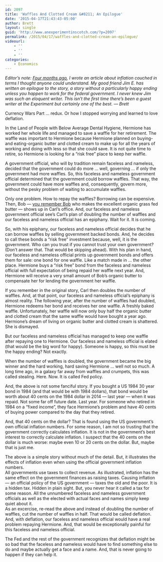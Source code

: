 ```yaml
---
id: 2097
title: 'Waffles And Clotted Cream &#8211; An Epilogue'
date: '2015-04-17T21:43:43-05:00'
author: Brett
layout: single
guid: 'http://www.anexperimentinscotch.com/?p=2097'
permalink: /2015/04/17/waffles-and-clotted-cream-an-epilogue/
videourl:
    - ''
    - ''
    - ''
categories:
    - Economics
---
```


*Editor’s note: [Four months ago](http://www.anexperimentinscotch.com/2015/01/on-understanding-currency-wars/), I wrote an article about inflation couched in terms I thought anyone could understand. My good friend Jim E. has written an epilogue to the story, a story without a particularly happy ending unless you happen to work for the federal government. I never knew Jim was such an eloquent writer. This isn’t the first time there’s been a guest writer at the Experiment but certainly one of the best. — Brett*

Currency Wars Part … redux. Or how I stopped worrying and learned to love deflation.

In the Land of People with Below Average Dental Hygiene, Hermione has worked her whole life and managed to save a waffle for her retirement. The waffle was important to Hermione because Hermione planned on buying-and eating-organic butter and clotted cream to make up for all the years of working and doing with less so that she could save. It is not quite time to retire, so Hermione is looking for a “risk free” place to keep her waffle.

A government official, who will by tradition remain faceless and nameless, decided that the government could do more … well, governing … if only the government had more waffles. So, this faceless and nameless government official determined that the government could borrow waffles. That way, the government could have more waffles and, consequently, govern more, without the pesky problem of waiting to accumulate waffles.

Only one problem. How to repay the waffles? Borrowing can be expensive. Then, Bob — [you remember Bob](http://www.anexperimentinscotch.com/2015/01/on-understanding-currency-wars/) who makes the excellent organic grass fed butter — shows up in Carl’s office. And, our faceless and nameless government official see’s Carl’s plan of doubling the number of waffles and our faceless and nameless official has an epiphany. Wait for it. It is coming.

So, with his epiphany, our faceless and nameless official decides that he can borrow waffles by selling government backed bonds. And, he decides to call these bonds a “risk free” investment because, well, it is the government. Who can you trust if you cannot trust your own government? (Don’t answer that. That would be skipping ahead). With his plan in hand, our faceless and nameless official prints up government bonds and offers them for sale: one bond for one waffle. Like a match made in … the other place. Hermione buys a “risk free” bond from the faceless and nameless official with full expectation of being repaid her waffle next year. And, Hermione will receive a very small amount of Bob’s organic butter to compensate her for lending the government her waffle.

If you remember in the original story, Carl then doubles the number of waffles. And, at that point, our faceless and nameless official’s epiphany is almost reality. The following year, after the number of waffles had doubled, Hermione redeems her bond and receives her one waffle. A freshly baked waffle. Unfortunately, her waffle will now only buy half the organic butter and clotted cream that the same waffle would have bought a year ago. Hermione’s dream of living on organic butter and clotted cream is shattered. She is dismayed.

But our faceless and nameless official has managed to keep one waffle after repaying one to Hermione. Our faceless and nameless official is elated (that would be the big word for happy). Someone is happy, so this must be the happy ending? Not exactly.

When the number of waffles is doubled, the government became the big winner and the hard working, hard saving Hermione … well not so much. A long time ago, in a galaxy far away from waffles and crumpets, this was called stealing. Here. Now. It is called Fed policy.

And, the above is not some fanciful story. If you bought a US 1984 30 year bond in 1984 (and that would be with 1984 dollars), that bond would be worth about 40 cents on the 1984 dollar in 2014 — last year — when it was repaid. Not some far off future date. Last year. For someone who retired in 1984 on a “fixed income”, they face Hermione’s problem and have 40 cents of buying power compared to the day that they retired.

And, that 40 cents on the dollar? That is found using the US government’s own official inflation numbers. For some reason, I am not so trusting that the government correctly calculates inflation. It is not in the government’s best interest to correctly calculate inflation. I suspect that the 40 cents on the dollar is much worse: maybe even 10 or 20 cents on the dollar. But, maybe that is just me.

The above is a simple story without much of the detail. But, it illustrates the effects of inflation even when using the official government inflation numbers.  
All governments use taxes to collect revenue. As illustrated, inflation has the same effect on the government finances as raising taxes. Causing inflation — an official policy of the US government — taxes the old and the poor. It is a hidden tax. Hidden in plain sight. But, you never hear it called a tax for some reason. All the unnumbered faceless and nameless government officials as well as the elected with actual faces and names simply keep quiet about it.  
As an excercise, re-read the above and instead of doubling the number of waffles, cut the number of waffles in half. That would be called deflation. And, with deflation, our faceless and nameless official would have a real problem repaying Hermione. And, that would be exceptionally painful for this faceless and nameless official.

The Fed and the rest of the government recognizes that deflation might be so bad that the faceless and nameless would have to find something else to do and maybe actually get a face and a name. And, that is never going to happen if they can help it.